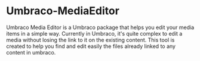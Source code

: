 # Umbraco-MediaEditor
Umbraco Media Editor is a Umbraco package that helps you edit your media items in a simple way.
Currently in Umbraco, it's quite complex to edit a media without losing the link to it on the existing content. 
This tool is created to help you find and edit easily the files already linked to any content in umbraco.


